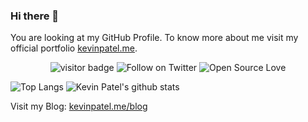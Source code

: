 ### Hi there 👋

You are looking at my GitHub Profile. To know more about me visit my official portfolio [kevinpatel.me](https::/kevinpatel.me). 

<p align="center"> 
  <img src="https://visitor-badge.laobi.icu/badge?page_id=KevinPatel04.KevinPatel04" alt="visitor badge"/>
  <img src="https://img.shields.io/twitter/url/https/twitter.com/cloudposse.svg?style=social&label=Follow%20%40patelkvin04" alt="Follow on Twitter">
  <img src="https://badges.frapsoft.com/os/v2/open-source.svg?v=103" alt="Open Source Love">
</p>

![Top Langs](https://github-readme-stats.vercel.app/api/top-langs/?username=KevinPatel04&layout=compact&hide=TSQL)
  ![Kevin Patel's github stats](https://github-readme-stats.vercel.app/api?username=KevinPatel04&count_private=true&show_icons=true&hide=issues,prs)

Visit my Blog: [kevinpatel.me/blog](https://kevinpatel.me/blog)

<!-- **KevinPatel04/KevinPatel04** is a ✨ _special_ ✨ repository because its `README.md` (this file) appears on your GitHub profile.

Here are some ideas to get you started:

- 🔭 I’m currently working on ...
- 🌱 I’m currently learning ...
- 👯 I’m looking to collaborate on ...
- 🤔 I’m looking for help with ...
- 💬 Ask me about ...
- 📫 How to reach me: ...
- 😄 Pronouns: ...
- ⚡ Fun fact: ...
-->
